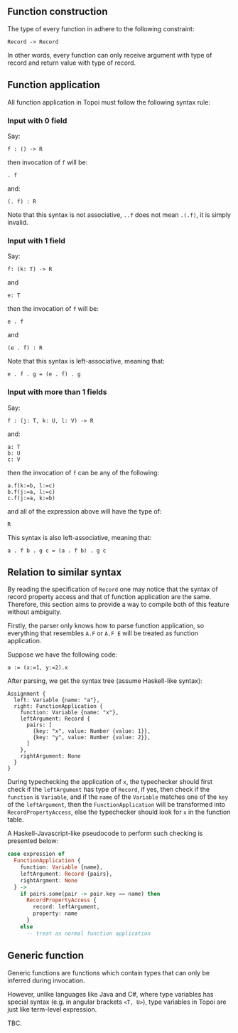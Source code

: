 ## Function construction
The type of every function in adhere to the following constraint:
```
Record -> Record
```
In other words, every function can only receive argument with type of record and return value with type of record.

## Function application

All function application in Topoi must follow the following syntax rule:

### Input with 0 field
Say:
```
f : () -> R
```
then invocation of `f` will be:
```
. f
```
and:
```
(. f) : R
```
Note that this syntax is not associative, `..f` does not mean `.(.f)`, it is simply invalid.

### Input with 1 field
Say:
```
f: (k: T) -> R
```
and
```
e: T
```
then the invocation of `f` will be:
```
e . f
```
and
```
(e . f) : R
```
Note that this syntax is left-associative, meaning that:
```
e . f . g = (e . f) . g
```

### Input with more than 1 fields
Say:
```
f : (j: T, k: U, l: V) -> R
```
and:
```
a: T
b: U
c: V
```
then the invocation of `f` can be any of the following:
```
a.f(k:=b, l:=c)
b.f(j:=a, l:=c)
c.f(j:=a, k:=b)
```
and all of the expression above will have the type of:
```
R
```
This syntax is also left-associative, meaning that:
```
a . f b . g c = (a . f b) . g c
```

## Relation to similar syntax
By reading the specification of `Record` one may notice that the syntax of record property access and that of function application are the same. Therefore, this section aims to provide a way to compile both of this feature without ambiguity.

Firstly, the parser only knows how to parse function application, so everything that resembles `A.F` or `A.F E` will be treated as function application.

Suppose we have the following code:
```
a := (x:=1, y:=2).x
```
After parsing, we get the syntax tree (assume Haskell-like syntax):
```
Assignment {
  left: Variable {name: "a"},
  right: FunctionApplication {
    function: Variable {name: "x"},
    leftArgument: Record {
      pairs: [
        {key: "x", value: Number {value: 1}},
        {key: "y", value: Number {value: 2}},
      ]
    },
    rightArgument: None
  }
}
```
During typechecking the application of `x`, the typechecker should first check if the `leftArgument` has type of `Record`, if yes, then check if the `function` is `Variable`, and if the `name` of the `Variable` matches one of the `key` of the `leftArgument`, then the `FunctionApplication` will be transformed into `RecordPropertyAccess`, else the typechecker should look for `x` in the function table.

A Haskell-Javascript-like pseudocode to perform such checking is presented below:
```hs
case expression of
  FunctionApplication {
    function: Variable {name},
    leftArgument: Record {pairs},
    rightArgment: None
  } -> 
    if pairs.some(pair -> pair.key == name) then
      RecordPropertyAccess {
        record: leftArgument,
        property: name
      }
    else
      -- treat as normal function application 
```

## Generic function
Generic functions are functions which contain types that can only be inferred during invocation.

However, unlike languages like Java and C#, where type variables has special syntax (e.g. in angular brackets `<T, U>`), type variables in Topoi are just like term-level expression.

TBC.